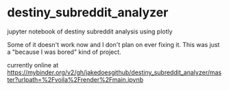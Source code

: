 # destiny_subreddit_analyzer
jupyter notebook of destiny subreddit analysis using plotly

Some of it doesn't work now and I don't plan on ever fixing it. This was just a "because I was bored" kind of project.

currently online at https://mybinder.org/v2/gh/jakedoesgithub/destiny_subreddit_analyzer/master?urlpath=%2Fvoila%2Frender%2Fmain.ipynb


